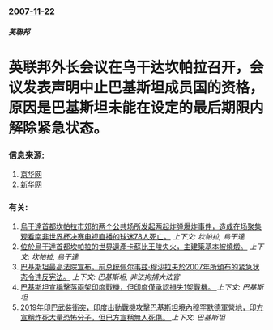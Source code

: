 ### [2007-11-22](/news/2007/11/22/index.md)

##### 英聯邦
# 英联邦外长会议在乌干达坎帕拉召开，会议发表声明中止巴基斯坦成员国的资格，原因是巴基斯坦未能在设定的最后期限内解除紧急状态。




### 信息来源:

1. [京华网](https://web.archive.org/web/20071125145513/http://world.jinghua.cn/c/200711/23/n572364.shtml)
2. [新华网](http://news.xinhuanet.com/newscenter/2007-11/23/content_7131660.htm)

### 有关:

1. [ 烏干達首都坎帕拉市郊的两个公共场所发起两起炸弹爆炸事件，造成在场聚集观看南非世界杯决赛电视直播的球迷78人死亡。](/news/2010/07/11/烏干達首都坎帕拉市郊的两个公共场所发起两起炸弹爆炸事件-造成在场聚集观看南非世界杯决赛电视直播的球迷78人死亡.md) _上下文: 坎帕拉, 烏干達_
2. [ 位於烏干達首都坎帕拉的世界遺產卡蘇比王陵失火，主建築基本被燒燬。](/news/2010/03/16/位於烏干達首都坎帕拉的世界遺產卡蘇比王陵失火-主建築基本被燒燬.md) _上下文: 坎帕拉, 烏干達_
3. [巴基斯坦最高法院宣布，前总统佩尔韦兹·穆沙拉夫於2007年所頒布的紧急状态令违反宪法。](/news/2009/07/31/巴基斯坦最高法院宣布-前总统佩尔韦兹-穆沙拉夫於2007年所頒布的紧急状态令违反宪法.md) _上下文: 巴基斯坦, 非法拘捕大法官_
4. [巴基斯坦宣稱擊落兩架印度戰機，但印度僅承認損失1架戰機。 ](/news/2019/02/27/巴基斯坦宣稱擊落兩架印度戰機-但印度僅承認損失1架戰機.md) _上下文: 巴基斯坦_
5. [2019年印巴武裝衝突，印度出動戰機攻擊巴基斯坦境內穆罕默德軍營地，印方宣稱炸死大量恐怖分子，但巴方宣稱無人死傷。 ](/news/2019/02/26/2019年印巴武裝衝突-印度出動戰機攻擊巴基斯坦境內穆罕默德軍營地-印方宣稱炸死大量恐怖分子-但巴方宣稱無人死傷.md) _上下文: 巴基斯坦_
